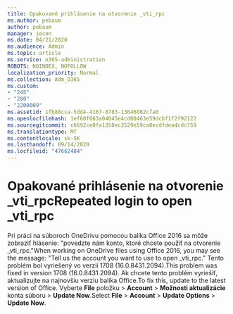 ```yaml
---
title: Opakované prihlásenie na otvorenie _vti_rpc
ms.author: pebaum
author: pebaum
manager: jecon
ms.date: 04/21/2020
ms.audience: Admin
ms.topic: article
ms.service: o365-administration
ROBOTS: NOINDEX, NOFOLLOW
localization_priority: Normal
ms.collection: Adm_O365
ms.custom:
- "245"
- "280"
- "2200009"
ms.assetid: 1fb88cca-5dd4-4167-8783-13646082cfa0
ms.openlocfilehash: 1ef60f663a04045e4cd00463e59dcbf1f2f92122
ms.sourcegitcommit: c6692ce0fa1358ec3529e59ca0ecdfdea4cdc759
ms.translationtype: MT
ms.contentlocale: sk-SK
ms.lasthandoff: 09/14/2020
ms.locfileid: "47662484"
---
```

# <a name="repeated-login-to-open-_vti_rpc"></a><span data-ttu-id="21c6e-102">Opakované prihlásenie na otvorenie _vti_rpc</span><span class="sxs-lookup"><span data-stu-id="21c6e-102">Repeated login to open _vti_rpc</span></span>

<span data-ttu-id="21c6e-103">Pri práci na súboroch OneDrivu pomocou balíka Office 2016 sa môže zobraziť hlásenie: "povedzte nám konto, ktoré chcete použiť na otvorenie _vti_rpc."</span><span class="sxs-lookup"><span data-stu-id="21c6e-103">When working on OneDrive files using Office 2016, you may see the message: "Tell us the account you want to use to open _vti_rpc."</span></span> <span data-ttu-id="21c6e-104">Tento problém bol vyriešený vo verzii 1708 (16.0.8431.2094).</span><span class="sxs-lookup"><span data-stu-id="21c6e-104">This problem was fixed in version 1708 (16.0.8431.2094).</span></span> <span data-ttu-id="21c6e-105">Ak chcete tento problém vyriešiť, aktualizujte na najnovšiu verziu balíka Office.</span><span class="sxs-lookup"><span data-stu-id="21c6e-105">To fix this, update to the latest version of Office.</span></span> <span data-ttu-id="21c6e-106">Vyberte **File** položku \> **Account** \> **Možnosti aktualizácie** konta súboru \> **Update Now**.</span><span class="sxs-lookup"><span data-stu-id="21c6e-106">Select **File** \> **Account** \> **Update Options** \> **Update Now**.</span></span>
  